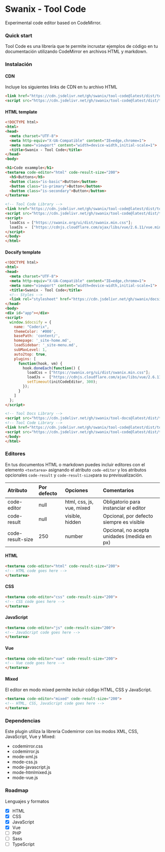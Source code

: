 # Swanix - Tool Code

Experimental code editor based on CodeMirror.

### Quick start

Tool Code es una librería que te permite incrustar ejemplos de código en tu documentación utilizando CodeMirror en archivos HTML y markdown.

### Instalación

#### CDN

Incluye los siguientes links de CDN en tu archivo HTML

```html
<link href="https://cdn.jsdelivr.net/gh/swanix/tool-code@latest/dist/tool-code.css" rel="stylesheet">
<script src="https://cdn.jsdelivr.net/gh/swanix/tool-code@latest/dist/tool-code.js"></script>
```

#### HTML template

```html
<!DOCTYPE html>
<html>
<head>
  <meta charset="UTF-8">
  <meta http-equiv="X-UA-Compatible" content="IE=edge,chrome=1">
  <meta name="viewport" content="width=device-width,initial-scale=1">
  <title>Swanix - Tool Code</title>
</head>
<body>

<h1>Code exammple</h1>
<textarea code-editor="html" code-result-size="200">
  <h5>Buttons</h5>
  <button class="is-basic">Button</button>
  <button class="is-primary">Button</button>
  <button class="is-secondary">Button</button>
</textarea>

<!-- Tool Code Library -->
<link href="https://cdn.jsdelivr.net/gh/swanix/tool-code@latest/dist/tool-code.css" rel="stylesheet" >
<script src="https://cdn.jsdelivr.net/gh/swanix/tool-code@latest/dist/tool-code.js"></script>
<script>
  loadCss = ["https://swanix.org/ui/dist/swanix.min.css"];
  loadJs =  ["https://cdnjs.cloudflare.com/ajax/libs/vue/2.6.11/vue.min.js"];
</script>
</body>
</html>
```

#### Docsify template

```html
<!DOCTYPE html>
<html>
<head>
  <meta charset="UTF-8">
  <meta http-equiv="X-UA-Compatible" content="IE=edge,chrome=1">
  <meta name="viewport" content="width=device-width,initial-scale=1">
  <title>Swanix - Tool Code</title>
  <!-- Styles -->
  <link rel="stylesheet" href="https://cdn.jsdelivr.net/gh/swanix/docsix/dist/docsix.min.css">
</head>
<body>
<div id="app"></div>
<script>
  window.$docsify = {
    name: "Coderix",
    themeColor: '#000',
    basePath: 'content/',
    homepage: '_site-home.md',
    loadSidebar: '_site-menu.md',
    subMaxLevel: 1,
    auto2top: true,
    plugins: [
      function(hook, vm) {
        hook.doneEach(function() {
          loadCss = ["https://swanix.org/ui/dist/swanix.min.css"];
          loadJs =  ["https://cdnjs.cloudflare.com/ajax/libs/vue/2.6.11/vue.min.js"];
          setTimeout(initCodeEditor, 300);
        });
      }
    ]
  };
</script>

<!-- Tool Docs Library -->
<script src="https://cdn.jsdelivr.net/gh/swanix/tool-docs@latest/dist/tool-docs.js"></script>
<!-- Tool Code Library -->
<link href="https://cdn.jsdelivr.net/gh/swanix/tool-code@latest/dist/tool-code.css" rel="stylesheet" >
<script src="https://cdn.jsdelivr.net/gh/swanix/tool-code@latest/dist/tool-code.js"></script>
</body>
</html>
```


### Editores

En tus documentos HTML o markdown puedes incluir editores con el elemento `<textarea>` asignando el atributo `code-editor` y los atributos opcionales `code-result` y `code-result-size`para su previsualización.

| Atributo            | Por defecto | Opciones                  | Comentarios |
| :-------------------|:------------|:--------------------------|:--------------|
| code-editor         | null        | html, css, js, vue, mixed |Obligatorio para instanciar el editor|
| code-result         | null        | visible, hidden           |Opcional, por defecto siempre es visible|
| code-result-size    | 250         | number                    |Opcional, no acepta unidades (medida en px)|

#### HTML

```html
<textarea code-editor="html" code-result-size="200">
<!-- HTML code goes here -->
</textarea>
```

#### CSS

```html
<textarea code-editor="css" code-result-size="200">
<!-- CSS code goes here -->
</textarea>
```

#### JavaScript

```html
<textarea code-editor="js" code-result-size="200">
<!-- JavaScript code goes here -->
</textarea>
```

#### Vue

```html
<textarea code-editor="vue" code-result-size="200">
<!-- Vue code goes here -->
</textarea>
```

#### Mixed

El editor en modo mixed permite incluir código HTML, CSS y JavaScript.

```html
<textarea code-editor="mixed" code-result-size="200">
<!-- HTML, CSS, JavaScript code goes here -->
</textarea>
```

### Dependencias

Este plugin utiliza la librería Codemirror con los modos XML, CSS, JavaScript, Vue y Mixed:

- codemirror.css
- codemirror.js
- mode-xml.js
- mode-css.js
- mode-javascript.js
- mode-htmlmixed.js
- mode-vue.js

### Roadmap

Lenguajes y formatos

- [x] HTML
- [x] CSS
- [x] JavaScript
- [x] Vue
- [ ] PHP
- [ ] Sass
- [ ] TypeScript